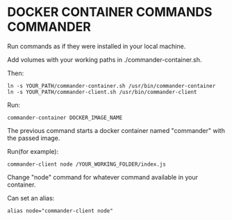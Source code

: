 # DOCKER CONTAINER COMMANDS COMMANDER

Run commands as if they were installed in your local machine.

Add volumes with your working paths in ./commander-container.sh.

Then:

```
ln -s YOUR_PATH/commander-container.sh /usr/bin/commander-container
ln -s YOUR_PATH/commander-client.sh /usr/bin/commander-client
```

Run:

```
commander-container DOCKER_IMAGE_NAME
```

The previous command starts a docker container named "commander" with the passed image.

Run(for example):

```
commander-client node /YOUR_WORKING_FOLDER/index.js
```

Change "node" command for whatever command available in your container.

Can set an alias:

```
alias node="commander-client node"
```
